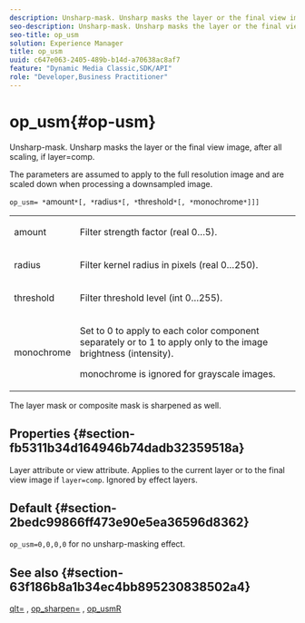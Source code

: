 ```yaml
---
description: Unsharp-mask. Unsharp masks the layer or the final view image, after all scaling, if layer=comp.
seo-description: Unsharp-mask. Unsharp masks the layer or the final view image, after all scaling, if layer=comp.
seo-title: op_usm
solution: Experience Manager
title: op_usm
uuid: c647e063-2405-489b-b14d-a70638ac8af7
feature: "Dynamic Media Classic,SDK/API"
role: "Developer,Business Practitioner"
---
```


# op_usm{#op-usm}

Unsharp-mask. Unsharp masks the layer or the final view image, after all scaling, if layer=comp.

The parameters are assumed to apply to the full resolution image and are scaled down when processing a downsampled image.

`op_usm= *`amount`*[, *`radius`*[, *`threshold`*[, *`monochrome`*]]]`

<table id="simpletable_0697E3BCB45F41C494D93A6017ADD2BF"> 
 <tr class="strow"> 
  <td class="stentry"> <p><span class="codeph"><span class="varname"> amount</span></span> </p></td> 
  <td class="stentry"> <p>Filter strength factor (real 0…5). </p></td> 
 </tr> 
 <tr class="strow"> 
  <td class="stentry"> <p><span class="codeph"><span class="varname"> radius</span></span> </p></td> 
  <td class="stentry"> <p>Filter kernel radius in pixels (real 0…250). </p></td> 
 </tr> 
 <tr class="strow"> 
  <td class="stentry"> <p><span class="codeph"><span class="varname"> threshold</span></span> </p></td> 
  <td class="stentry"> <p>Filter threshold level (int 0…255). </p></td> 
 </tr> 
 <tr class="strow"> 
  <td class="stentry"> <p><span class="codeph"><span class="varname"> monochrome</span></span> </p></td> 
  <td class="stentry"> <p>Set to 0 to apply to each color component separately or to 1 to apply only to the image brightness (intensity). </p> <p> <span class="codeph"><span class="varname"> monochrome</span></span> is ignored for grayscale images. </p></td> 
 </tr> 
</table>

The layer mask or composite mask is sharpened as well.

## Properties {#section-fb5311b34d164946b74dadb32359518a}

Layer attribute or view attribute. Applies to the current layer or to the final view image if `layer=comp`. Ignored by effect layers.

## Default {#section-2bedc99866ff473e90e5ea36596d8362}

`op_usm=0,0,0,0` for no unsharp-masking effect.

## See also {#section-63f186b8a1b34ec4bb895230838502a4}

[qlt=](../../../../../is-api/http-ref/image-serving-api-ref/c-http-protocol-reference/c-command-reference/r-is-http-qlt.md#reference-f69ed0758c784b0385d979820546d352) , [op_sharpen=](../../../../../is-api/http-ref/image-serving-api-ref/c-http-protocol-reference/c-command-reference/r-op-sharpen.md#reference-c32573230c6140f883efdaa201ea8541) , [op_usmR](../../../../../is-api/http-ref/image-serving-api-ref/c-http-protocol-reference/c-command-reference/r-op-usmr.md#reference-c0168bc1e3a24370883670c09bcb0fef) 
